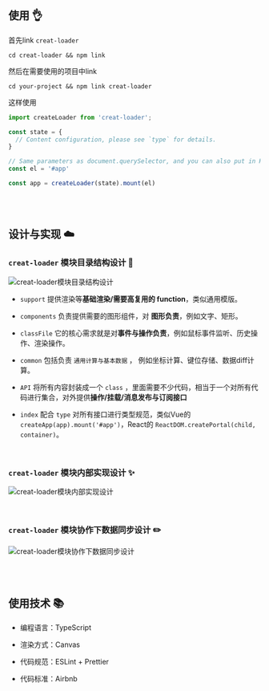 <br />

## 使用 👌

首先link `creat-loader`

```shell
cd creat-loader && npm link
```

然后在需要使用的项目中link

```shell
cd your-project && npm link creat-loader
```

这样使用

```typescript
import createLoader from 'creat-loader';

const state = {
  // Content configuration, please see `type` for details.
}

// Same parameters as document.querySelector, and you can also put in HTMLElement objects directly.
const el = '#app'

const app = createLoader(state).mount(el)
```

<br />
<br />


## 设计与实现 ☁️

### `creat-loader` 模块目录结构设计 🤔


![creat-loader模块目录结构设计](https://user-images.githubusercontent.com/73827386/198849631-9878c832-5040-4f30-86cd-04dcb7d62a8a.jpg)

- `support` 提供渲染等**基础渲染/需要高复用的 function**，类似通用模版。

- `components` 负责提供需要的图形组件，对 **图形负责**，例如文字、矩形。

- `classFile` 它的核心需求就是对**事件与操作负责**，例如鼠标事件监听、历史操作、渲染操作。

- `common` 包括负责 `通用计算与基本数据` ， 例如坐标计算、键位存储、数据diff计算。

- `API` 将所有内容封装成一个 `class` ，里面需要不少代码，相当于一个对所有代码进行集合，对外提供**操作/挂载/消息发布与订阅接口**

- `index` 配合 `type` 对所有接口进行类型规范，类似Vue的 `createApp(app).mount('#app')`，React的 `ReactDOM.createPortal(child, container)`。

<br />

### `creat-loader` 模块内部实现设计 ✨

![creat-loader模块内部实现设计](https://user-images.githubusercontent.com/73827386/198849921-cc0bf94f-b4ec-4890-b1a2-fa7e4770f166.jpg)


<br />

### `creat-loader` 模块协作下数据同步设计 ✏️

![creat-loader模块协作下数据同步设计](https://user-images.githubusercontent.com/73827386/199678312-7ca37278-9be4-46bf-ae23-ab09610f3ac1.jpg)


<br />
<br />


## 使用技术 📚

- 编程语言：TypeScript
- 渲染方式：Canvas


- 代码规范：ESLint + Prettier 
- 代码标准：Airbnb

